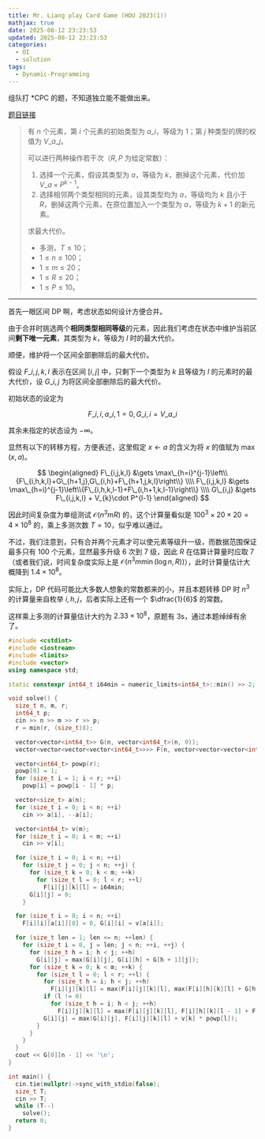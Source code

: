 ```yaml
---
title: Mr. Liang play Card Game (HDU 2023(1))
mathjax: true
date: 2025-08-12 23:23:53
updated: 2025-08-12 23:23:53
categories:
  - OI
  - solution
tags:
  - Dynamic-Programming
---
```


组队打 *CPC 的题，不知道独立能不能做出来。

[题目链接](https://acm.hdu.edu.cn/showproblem.php?pid=7277)

> 有 $n$ 个元素，第 $i$ 个元素的初始类型为 $a\_i$，等级为 $1$；第 $j$ 种类型的牌的权值为 $V\_{a\_j}$。
>
> 可以进行两种操作若干次（$R,P$ 为给定常数）：
> 1. 选择一个元素，假设其类型为 $a$，等级为 $k$，删掉这个元素，代价加 $V\_{a}\times P^{k-1}$。
> 2. 选择相邻两个类型相同的元素，设其类型均为 $a$，等级均为 $k$ 且小于 $R$，删掉这两个元素，在原位置加入一个类型为 $a$，等级为 $k+1$ 的新元素。
>
> 求最大代价。
>
> + 多测，$T\leqslant 10$；
> + $1\leqslant n\leqslant 100$；
> + $1\leqslant m\leqslant 20$；
> + $1\leqslant R\leqslant 20$；
> + $1\leqslant P\leqslant 10$。

<!-- more -->

---

首先一眼区间 DP 啊，考虑状态如何设计方便合并。

由于合并时挑选两个**相同类型相同等级**的元素，因此我们考虑在状态中维护当前区间**剩下唯一元素**，其类型为 $k$，等级为 $l$ 时的最大代价。

顺便，维护将一个区间全部删除后的最大代价。

假设 $F\_{i,j,k,l}$ 表示在区间 $[i,j]$ 中，只剩下一个类型为 $k$ 且等级为 $l$ 的元素时的最大代价，设 $G\_{i,j}$ 为将区间全部删除后的最大代价。

初始状态的设定为

$$
F\_{i,i,a\_i,1}=0,G\_{i,i}=V\_{a\_i}
$$

其余未指定的状态设为 $-\infty$。

显然有以下的转移方程，方便表述，这里假定 $x \gets a$ 的含义为将 $x$ 的值赋为 $\max\left(x,a\right)$。

$$
\begin{aligned}
  F\_{i,j,k,l} &\gets \max\_{h=i}^{j-1}\left\\{F\_{i,h,k,l}+G\_{h+1,j},G\_{i,h}+F\_{h+1,j,k,l}\right\\} \\\\
  F\_{i,j,k,l} &\gets \max\_{h=i}^{j-1}\left\\{F\_{i,h,k,l-1}+F\_{i,h+1,k,l-1}\right\\} \\\\
  G\_{i,j} &\gets F\_{i,j,k,l} + V_{k}\cdot P^{l-1}
\end{aligned}
$$

因此时间复杂度为单组测试 $\mathcal O\left(n^{3}mR\right)$ 的，这个计算量看似是 $100^{3}\times 20\times 20=4\times 10^{8}$ 的，乘上多测次数 $T=10$，似乎难以通过。

不过，我们注意到，只有合并两个元素才可以使元素等级升一级，而数据范围保证最多只有 $100$ 个元素，显然最多升级 $6$ 次到 $7$ 级，因此 $R$ 在估算计算量时应取 $7$（或者我们说，时间复杂度实际上是 $\mathcal O\left(n^{3}m\min\left(\log n,R\right)\right)$），此时计算量估计大概降到 $1.4\times 10^{8}$。

实际上，DP 代码可能比大多数人想象的常数都来的小，并且本题转移 DP 时 $n^{3}$ 的计算量来自枚举 $i,h,j$，后者实际上还有一个 $\dfrac{1}{6}$ 的常数。

这样乘上多测的计算量估计大约为 $2.33\times 10^{8}$，原题有 $3\mathrm{s}$，通过本题绰绰有余了。

```cpp
#include <cstdint>
#include <iostream>
#include <limits>
#include <vector>
using namespace std;

static constexpr int64_t i64min = numeric_limits<int64_t>::min() >> 2;

void solve() {
  size_t n, m, r;
  int64_t p;
  cin >> n >> m >> r >> p;
  r = min(r, (size_t)8);

  vector<vector<int64_t>> G(n, vector<int64_t>(n, 0));
  vector<vector<vector<vector<int64_t>>>> F(n, vector<vector<vector<int64_t>>>(n, vector<vector<int64_t>>(m, vector<int64_t>(r, i64min))));

  vector<int64_t> powp(r);
  powp[0] = 1;
  for (size_t i = 1; i < r; ++i)
    powp[i] = powp[i - 1] * p;

  vector<size_t> a(n);
  for (size_t i = 0; i < n; ++i)
    cin >> a[i], --a[i];

  vector<int64_t> v(m);
  for (size_t i = 0; i < m; ++i)
    cin >> v[i];

  for (size_t i = 0; i < n; ++i)
    for (size_t j = 0; j < n; ++j) {
      for (size_t k = 0; k < m; ++k)
        for (size_t l = 0; l < r; ++l)
          F[i][j][k][l] = i64min;
      G[i][j] = 0;
    }

  for (size_t i = 0; i < n; ++i)
    F[i][i][a[i]][0] = 0, G[i][i] = v[a[i]];

  for (size_t len = 1; len <= n; ++len) {
    for (size_t i = 0, j = len; j < n; ++i, ++j) {
      for (size_t h = i; h < j; ++h)
        G[i][j] = max(G[i][j], G[i][h] + G[h + 1][j]);
      for (size_t k = 0; k < m; ++k) {
        for (size_t l = 0; l < r; ++l) {
          for (size_t h = i; h < j; ++h)
            F[i][j][k][l] = max(F[i][j][k][l], max(F[i][h][k][l] + G[h + 1][j], G[i][h] + F[h + 1][j][k][l]));
          if (l != 0)
            for (size_t h = i; h < j; ++h)
              F[i][j][k][l] = max(F[i][j][k][l], F[i][h][k][l - 1] + F[h + 1][j][k][l - 1]);
          G[i][j] = max(G[i][j], F[i][j][k][l] + v[k] * powp[l]);
        }
      }
    }
  }
  cout << G[0][n - 1] << '\n';
}

int main() {
  cin.tie(nullptr)->sync_with_stdio(false);
  size_t T;
  cin >> T;
  while (T--)
    solve();
  return 0;
}
```
